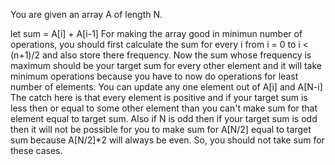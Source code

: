 You are given an array A of length N. 

let sum = A[i] + A[i-1]
For making the array good in minimun number of operations, you should first calculate the sum for every i from i = 0 to i < (n+1)/2 and also store there frequency. Now the sum whose frequency is maximum should be your target sum for every other element and it will take minimum operations because you have to now do operations for least number of elements. You can update any one element out of A[i] and A[N-i]
The catch here is that every element is positive and if your target sum is less then or equal to some other element than you can't make sum for that element equal to target sum. Also if N is odd then if your target sum is odd then it will not be possible for you to make sum for A[N/2] equal to target sum because A[N/2]*2 will always be even. So, you should not take sum for these cases. 
